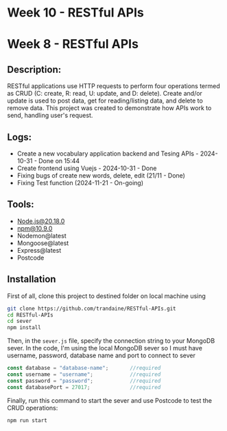 # Week 10 - RESTful APIs
# Week 8 - RESTful APIs

## Description:
RESTful applications use HTTP requests to perform four operations termed as CRUD (C: create, R: read, U: update, and D: delete). Create and/or update is used to post data, get for reading/listing data, and delete to remove data. This project was created to demonstrate how APIs work to send, handling user's request.

## Logs:
- Create a new vocabulary application backend and Tesing APIs - 2024-10-31 - Done on 15:44
- Create frontend using Vuejs - 2024-10-31 - Done
- Fixing bugs of create new words, delete, edit (21/11 - Done)
- Fixing Test function (2024-11-21 - On-going)

## Tools:
- Node.js@20.18.0
- npm@10.9.0
- Nodemon@latest
- Mongoose@latest
- Express@latest
- Postcode

## Installation
First of all, clone this project to destined folder on local machine using 

```bash
git clone https://github.com/trandaine/RESTful-APIs.git
cd RESTful-APIs
cd sever
npm install
```

Then, in the ```sever.js``` file, specify the connection string to your MongoDB sever. In the code, I'm using the local MongoDB sever so I must have username, password, database name and port to connect to sever

```JavaScript
const database = "database-name";       //required
const username = "username";            //required
const password = "password";            //required
const databasePort = 27017;             //required
```

Finally, run this command to start the sever and use Postcode to test the CRUD operations:

```bash
npm run start
```

